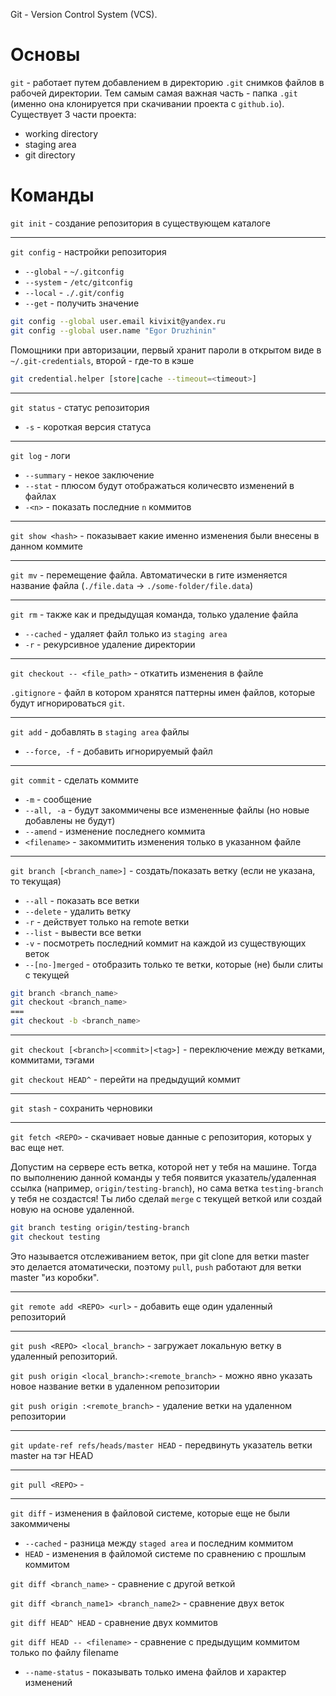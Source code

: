 Git - Version Control System (VCS).

# Основы
`git` - работает путем добавлением в директорию `.git` снимков файлов в рабочей директории. Тем самым самая важная часть - папка `.git` (именно она клонируется при скачивании проекта с `github.io`). Существует 3 части проекта:
* working directory
* staging area
* git directory

# Команды
`git init` - создание репозитория в существующем каталоге
___
`git config` - настройки репозитория
* `--global` - `~/.gitconfig`
* `--system` - `/etc/gitconfig`
* `--local` - `./.git/config`
* `--get` - получить значение
```bash
git config --global user.email kivixit@yandex.ru
git config --global user.name "Egor Druzhinin"
```
Помощники при авторизации, первый хранит пароли в открытом виде в `~/.git-credentials`, второй - где-то в кэше

```bash
git credential.helper [store|cache --timeout=<timeout>]
```
___
`git status` - статус репозитория
* `-s` - короткая версия статуса
___
`git log` - логи
* `--summary` - некое заключение
* `--stat` - плюсом будут отображаться количесвто изменений в файлах
* `-<n>` - показать последние `n` коммитов
___
`git show <hash>` - показывает какие именно изменения были внесены в данном коммите
___
`git mv` - перемещение файла. Автоматически в гите изменяется название файла (`./file.data` -> `./some-folder/file.data`)
___
`git rm` - также как и предыдущая команда, только удаление файла
* `--cached` - удаляет файл только из `staging area`
* `-r` - рекурсивное удаление директории
___
`git checkout -- <file_path>` - откатить изменения в файле

`.gitignore` - файл в котором хранятся паттерны имен файлов, которые будут игнорироваться `git`. 
___
`git add` - добавлять в `staging area` файлы
* `--force, -f` - добавить игнорируемый файл
___
`git commit` - сделать коммите
* `-m` - сообщение
* `--all, -a` - будут закоммичены все измененные файлы (но новые добавлены не будут)
* `--amend` - изменение последнего коммита
* `<filename>` - закоммитить изменения только в указанном файле
___
`git branch [<branch_name>]` - создать/показать ветку (если не указана, то текущая)
* `--all` - показать все ветки
* `--delete` - удалить ветку
* `-r` - действует только на remote ветки
* `--list` - вывести все ветки
* `-v` - посмотреть последний коммит на каждой из существующих веток
* `--[no-]merged` - отобразить только те ветки, которые (не) были слиты с текущей
```bash
git branch <branch_name>
git checkout <branch_name>
===
git checkout -b <branch_name>
```
___

`git checkout [<branch>|<commit>|<tag>]` - переключение между ветками, коммитами, тэгами

`git checkout HEAD^` - перейти на предыдущий коммит
___

`git stash` - сохранить черновики
___
`git fetch <REPO>` - скачивает новые данные с репозитория, которых у вас еще нет.

Допустим на сервере есть ветка, которой нет у тебя на машине. Тогда по выполнению данной команды у тебя появится указатель/удаленная ссылка (например, `origin/testing-branch`), но сама ветка `testing-branch` у тебя не создастся! Ты либо сделай `merge` с текущей веткой или создай новую на основе удаленной. 
```bash
git branch testing origin/testing-branch
git checkout testing
```
Это называется отслеживанием веток, при git clone для ветки master это делается атоматически, поэтому `pull`, `push` работают для ветки master "из коробки".
___
`git remote add <REPO> <url>` - добавить еще один удаленный репозиторий
___
`git push <REPO> <local_branch>` - загружает локальную ветку в удаленный репозиторий. 

`git push origin <local_branch>:<remote_branch>` - можно явно указать новое название ветки в удаленном репозитории

`git push origin :<remote_branch>` - удаление ветки на удаленном репозитории

___
`git update-ref refs/heads/master HEAD` - передвинуть указатель ветки master на тэг HEAD
___
`git pull <REPO>` - 
___
`git diff` - изменения в файловой системе, которые еще не были закоммичены
* `--cached` - разница между `staged area` и последним коммитом 
* `HEAD` - изменения в файломой системе по сравнению с прошлым коммитом

`git diff <branch_name>` - сравнение с другой веткой

`git diff <branch_name1> <branch_name2>` - сравнение двух веток

`git diff HEAD^ HEAD` - сравнение двух коммитов

`git diff HEAD -- <filename>` - сравнение с предыдущим коммитом только по файлу filename
* `--name-status` - показывать только имена файлов и характер изменений



















